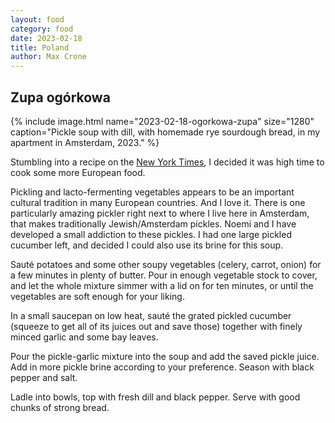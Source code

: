 ```yaml
---
layout: food
category: food
date: 2023-02-18
title: Poland
author: Max Crone
---
```


## Zupa ogórkowa

{% include image.html name="2023-02-18-ogorkowa-zupa" size="1280" caption="Pickle soup with dill, with homemade rye sourdough bread, in my apartment in Amsterdam, 2023." %}

Stumbling into a recipe on the [New York Times](https://cooking.nytimes.com/recipes/1023002-pickle-soup-ogorkowa-zupa), I decided it was high time to cook some more European food.

Pickling and lacto-fermenting vegetables appears to be an important cultural tradition in many European countries.
And I love it.
There is one particularly amazing pickler right next to where I live here in Amsterdam, that makes traditionally Jewish/Amsterdam pickles.
Noemi and I have developed a small addiction to these pickles.
I had one large pickled cucumber left, and decided I could also use its brine for this soup.

Sauté potatoes and some other soupy vegetables (celery, carrot, onion) for a few minutes in plenty of butter.
Pour in enough vegetable stock to cover, and let the whole mixture simmer with a lid on for ten minutes, or until the vegetables are soft enough for your liking.

In a small saucepan on low heat, sauté the grated pickled cucumber (squeeze to get all of its juices out and save those) together with finely minced garlic and some bay leaves.

Pour the pickle-garlic mixture into the soup and add the saved pickle juice.
Add in more pickle brine according to your preference.
Season with black pepper and salt.

Ladle into bowls, top with fresh dill and black pepper.
Serve with good chunks of strong bread.
